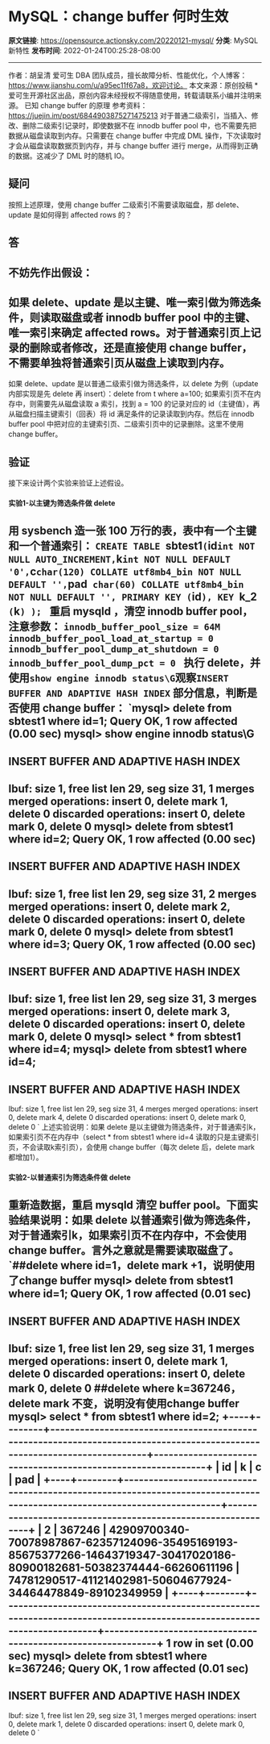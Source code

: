 # MySQL：change buffer 何时生效

**原文链接**: https://opensource.actionsky.com/20220121-mysql/
**分类**: MySQL 新特性
**发布时间**: 2022-01-24T00:25:28-08:00

---

作者：胡呈清
爱可生 DBA 团队成员，擅长故障分析、性能优化，个人博客：https://www.jianshu.com/u/a95ec11f67a8，欢迎讨论。
本文来源：原创投稿
*爱可生开源社区出品，原创内容未经授权不得随意使用，转载请联系小编并注明来源。
已知 change buffer 的原理
参考资料：https://juejin.im/post/6844903875271475213
对于普通二级索引，当插入、修改、删除二级索引记录时，即使数据不在 innodb buffer pool 中，也不需要先把数据从磁盘读取到内存。只需要在 change buffer 中完成 DML 操作，下次读取时才会从磁盘读取数据页到内存，并与 change buffer 进行 merge，从而得到正确的数据。这减少了 DML 时的随机 IO。
## 疑问
按照上述原理，使用 change buffer 二级索引不需要读取磁盘，那 delete、update 是如何得到 affected rows 的？
## 答
不妨先作出假设：
- 
如果 delete、update 是以主键、唯一索引做为筛选条件，则读取磁盘或者 innodb buffer pool 中的主键、唯一索引来确定 affected rows。对于普通索引页上记录的删除或者修改，还是直接使用 change buffer，不需要单独将普通索引页从磁盘上读取到内存。
- 
如果 delete、update 是以普通二级索引做为筛选条件，以 delete 为例（update 内部实现是先 delete 再 insert）：delete from t where a=100; 如果索引页不在内存中，则需要先从磁盘读取 a 索引，找到 a = 100 的记录对应的 id（主键值），再从磁盘扫描主键索引（回表）将 id 满足条件的记录读取到内存。然后在 innodb buffer pool 中把对应的主键索引页、二级索引页中的记录删除。这里不使用 change buffer。
## 验证
接下来设计两个实验来验证上述假设。
#### 实验1-以主键为筛选条件做 delete
用 sysbench 造一张 100 万行的表，表中有一个主键和一个普通索引：
`CREATE TABLE `sbtest1` (
`id` int NOT NULL AUTO_INCREMENT,
`k` int NOT NULL DEFAULT '0',
`c` char(120) COLLATE utf8mb4_bin NOT NULL DEFAULT '',
`pad` char(60) COLLATE utf8mb4_bin NOT NULL DEFAULT '',
PRIMARY KEY (`id`),
KEY `k_2` (`k`)
);
`
重启 mysqld ，清空 innodb buffer pool，注意参数：
`innodb_buffer_pool_size = 64M
innodb_buffer_pool_load_at_startup = 0
innodb_buffer_pool_dump_at_shutdown = 0
innodb_buffer_pool_dump_pct = 0
`
执行 delete，并使用`show engine innodb status\G`观察`INSERT BUFFER AND ADAPTIVE HASH INDEX` 部分信息，判断是否使用 change buffer：
`mysql> delete from sbtest1 where id=1;
Query OK, 1 row affected (0.00 sec)
mysql> show engine innodb status\G
-------------------------------------
INSERT BUFFER AND ADAPTIVE HASH INDEX
-------------------------------------
Ibuf: size 1, free list len 29, seg size 31, 1 merges
merged operations:
insert 0, delete mark 1, delete 0
discarded operations:
insert 0, delete mark 0, delete 0
mysql> delete from sbtest1 where id=2;
Query OK, 1 row affected (0.00 sec)
-------------------------------------
INSERT BUFFER AND ADAPTIVE HASH INDEX
-------------------------------------
Ibuf: size 1, free list len 29, seg size 31, 2 merges
merged operations:
insert 0, delete mark 2, delete 0
discarded operations:
insert 0, delete mark 0, delete 0
mysql> delete from sbtest1 where id=3;
Query OK, 1 row affected (0.00 sec) 
-------------------------------------
INSERT BUFFER AND ADAPTIVE HASH INDEX
-------------------------------------
Ibuf: size 1, free list len 29, seg size 31, 3 merges
merged operations:
insert 0, delete mark 3, delete 0
discarded operations:
insert 0, delete mark 0, delete 0
mysql> select * from sbtest1 where id=4;
mysql> delete from sbtest1 where id=4;
-------------------------------------
INSERT BUFFER AND ADAPTIVE HASH INDEX
-------------------------------------
Ibuf: size 1, free list len 29, seg size 31, 4 merges
merged operations:
insert 0, delete mark 4, delete 0
discarded operations:
insert 0, delete mark 0, delete 0
`
上述实验说明：如果 delete 是以主键做为筛选条件，对于普通索引k，如果索引页不在内存中（select * from sbtest1 where id=4 读取的只是主键索引页，不会读取k索引页），会使用 change buffer（每次 delete 后，delete mark 都增加1）。
#### 实验2-以普通索引为筛选条件做 delete
重新造数据，重启 mysqld 清空 buffer pool。下面实验结果说明：如果 delete 以普通索引做为筛选条件，对于普通索引k，如果索引页不在内存中，不会使用 change buffer。言外之意就是需要读取磁盘了。
`##delete where id=1，delete mark +1，说明使用了change buffer
mysql>  delete from sbtest1 where id=1;
Query OK, 1 row affected (0.01 sec)
-------------------------------------
INSERT BUFFER AND ADAPTIVE HASH INDEX
-------------------------------------
Ibuf: size 1, free list len 29, seg size 31, 1 merges
merged operations:
insert 0, delete mark 1, delete 0
discarded operations:
insert 0, delete mark 0, delete 0
##delete where k=367246，delete mark 不变，说明没有使用change buffer
mysql> select * from sbtest1 where id=2;
+----+--------+-------------------------------------------------------------------------------------------------------------------------+-------------------------------------------------------------+
| id | k      | c                                                                                                                       | pad                                                         |
+----+--------+-------------------------------------------------------------------------------------------------------------------------+-------------------------------------------------------------+
|  2 | 367246 | 42909700340-70078987867-62357124096-35495169193-85675377266-14643719347-30417020186-80900182681-50382374444-66260611196 | 74781290517-41121402981-50604677924-34464478849-89102349959 |
+----+--------+-------------------------------------------------------------------------------------------------------------------------+-------------------------------------------------------------+
1 row in set (0.00 sec)
mysql> delete from sbtest1 where k=367246;
Query OK, 1 row affected (0.01 sec)
-------------------------------------
INSERT BUFFER AND ADAPTIVE HASH INDEX
-------------------------------------
Ibuf: size 1, free list len 29, seg size 31, 1 merges
merged operations:
insert 0, delete mark 1, delete 0
discarded operations:
insert 0, delete mark 0, delete 0
`